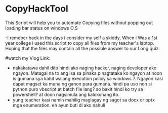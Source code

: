 # CopyHackTool
This Script will help you to automate Copying files without popping out loading bar status on windows O.S

-I remeber back in the days i consider my self a skiddy, When i Was a 1st year college i used this script 
to copy all files from my teacher's laptop. Hoping that the files may contain all the possible answer to our Long quiz. 

#watch my Vlog
Link:

- nakakatawa dahil dito hindi ako naging hacker, naging developer ako ngayon. Matagal na to ang isa sa pinaka pinagtataka ko ngayon at noon 
is gumana sya kahit walang execution policy sa windows 7. Ngayon kasi dapat magset ka muna ng ganon para gumana. hindi pa uso non si python puro vbscript at batch file lang?
so bakit hindi ko try sa powershell? at doon nagsimula ang kalokohang ito.
- yung teacher kasi namin mahilig maglagay ng sagot sa docx or pptx mga enumeration. eh ayun buti di ako nahuli
